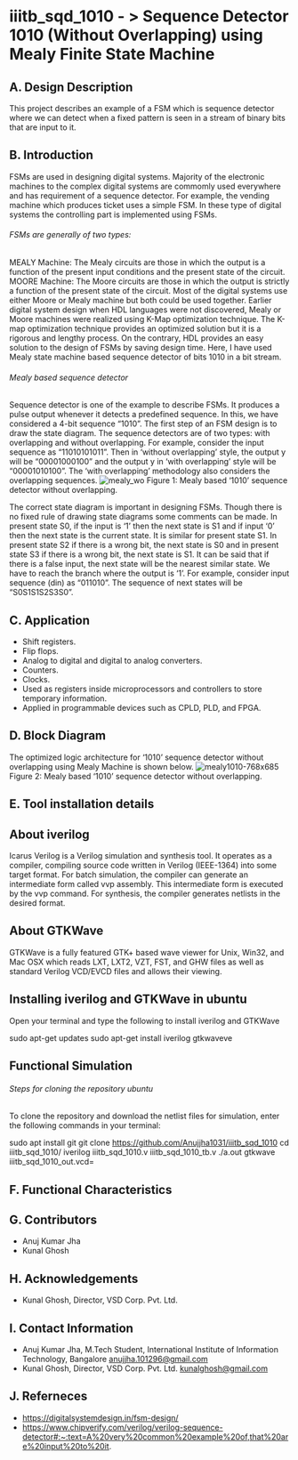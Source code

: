 # iiitb_sqd_1010 - > Sequence Detector 1010 (Without Overlapping) using Mealy Finite State Machine
## A. Design Description
This project describes an example of a FSM which is sequence detector where we can detect when a fixed pattern is seen in a stream of binary bits that are input to it.

## B. Introduction
FSMs are used in designing digital systems. Majority of the electronic machines to the complex digital systems are commomly used everywhere and has requirement of a sequence detector. For example, the vending machine which produces ticket uses a simple FSM. In these type of digital systems the controlling part is implemented using FSMs.
###### FSMs are generally of two types:
MEALY Machine: The Mealy circuits are those in which the output is a function of the present input conditions and the present state of the circuit.
MOORE Machine: The Moore circuits are those in which the output is strictly a function of the present state of the circuit.
Most of the digital systems use either Moore or Mealy machine but both could be used together. Earlier digital system design when HDL languages were not discovered, Mealy or Moore machines were realized using K-Map optimization technique. The K-map optimization technique provides an optimized solution but it is a rigorous and lengthy process. On the contrary, HDL provides an easy solution to the design of FSMs by saving design time. Here, I have used Mealy state machine based sequence detector of bits 1010 in a bit stream.
###### Mealy based sequence detector
Sequence detector is one of the example to describe FSMs. It produces a pulse output whenever it detects a predefined sequence. In this, we have considered a 4-bit sequence “1010”. The first step of an FSM design is to draw the state diagram. The sequence detectors are of two types: with overlapping and without overlapping. For example, consider the input sequence as “11010101011”. Then in ‘without overlapping’ style, the output y will be “00001000100” and the output y in ‘with overlapping’ style will be “00001010100”. The ‘with overlapping’ methodology also considers the overlapping sequences.
![mealy_wo](https://user-images.githubusercontent.com/110462872/183476667-a2c927ee-0da9-4971-9144-401f521cb251.png)
Figure 1: Mealy based ‘1010’ sequence detector without overlapping.

The correct state diagram is important in designing FSMs. Though there is no fixed rule of drawing state diagrams some comments can be made. In present state S0, if the input is ‘1’ then the next state is S1 and if input ‘0’ then the next state is the current state. It is similar for present state S1. In present state S2 if there is a wrong bit, the next state is S0 and in present state S3 if there is a wrong bit, the next state is S1. It can be said that if there is a false input, the next state will be the nearest similar state. We have to reach the branch where the output is ‘1’. For example, consider input sequence (din) as “011010”. The sequence of next states will be “S0S1S1S2S3S0”.

## C. Application
* Shift registers.
* Flip flops.
* Analog to digital and digital to analog converters.
* Counters.
* Clocks.
* Used as registers inside microprocessors and controllers to store temporary information.
* Applied in programmable devices such as CPLD, PLD, and FPGA.

## D. Block Diagram
The optimized logic architecture for ‘1010’ sequence detector without overlapping using Mealy Machine is shown below.
![mealy1010-768x685](https://user-images.githubusercontent.com/110462872/183476310-b87cf9f4-896a-442d-b709-750d9e28ef14.png)
Figure 2: Mealy based ‘1010’ sequence detector without overlapping.

## E. Tool installation details
## About iverilog
Icarus Verilog is a Verilog simulation and synthesis tool. It operates as a compiler, compiling source code written in Verilog (IEEE-1364) into some target format. For batch simulation, the compiler can generate an intermediate form called vvp assembly. This intermediate form is executed by the vvp command. For synthesis, the compiler generates netlists in the desired format.

## About GTKWave
GTKWave is a fully featured GTK+ based wave viewer for Unix, Win32, and Mac OSX which reads LXT, LXT2, VZT, FST, and GHW files as well as standard Verilog VCD/EVCD files and allows their viewing. 

## Installing iverilog and GTKWave in ubuntu
Open your terminal and type the following to install iverilog and GTKWave

sudo apt-get updates
sudo apt-get install iverilog gtkwaveve

## Functional Simulation
###### Steps for cloning the repository ubuntu
To clone the repository and download the netlist files for simulation, enter the following commands in your terminal:

sudo apt install git
git clone https://github.com/Anujjha1031/iiitb_sqd_1010
cd iiitb_sqd_1010/
iverilog iiitb_sqd_1010.v iiitb_sqd_1010_tb.v
./a.out
gtkwave iiitb_sqd_1010_out.vcd=

## F. Functional Characteristics


## G. Contributors
* Anuj Kumar Jha
* Kunal Ghosh

## H. Acknowledgements
* Kunal Ghosh, Director, VSD Corp. Pvt. Ltd.

## I. Contact Information
* Anuj Kumar Jha, M.Tech Student, International Institute of Information Technology, Bangalore anujjha.101296@gmail.com
* Kunal Ghosh, Director, VSD Corp. Pvt. Ltd. kunalghosh@gmail.com

## J. Referneces
* https://digitalsystemdesign.in/fsm-design/
* https://www.chipverify.com/verilog/verilog-sequence-detector#:~:text=A%20very%20common%20example%20of,that%20are%20input%20to%20it.
